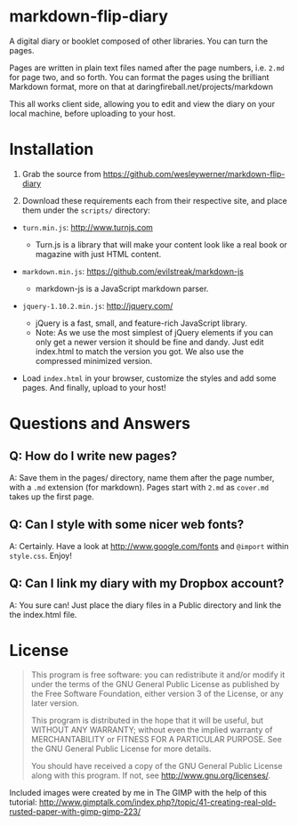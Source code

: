 markdown-flip-diary
===================

A digital diary or booklet composed of other libraries. You can turn the pages.

Pages are written in plain text files named after the page numbers, i.e. `2.md` for page two, and so forth. You can format the pages using the brilliant Markdown format, more on that at daringfireball.net/projects/markdown

This all works client side, allowing you to edit and view the diary on your local machine, before uploading to your host.

# Installation

1. Grab the source from https://github.com/wesleywerner/markdown-flip-diary

2. Download these requirements each from their respective site, and place them under the `scripts/` directory:

* `turn.min.js`: http://www.turnjs.com
    * Turn.js is a library that will make your content look like a real book or magazine with just HTML content.
    
* `markdown.min.js`: https://github.com/evilstreak/markdown-js
    * markdown-js is a JavaScript markdown parser.

* `jquery-1.10.2.min.js`: http://jquery.com/
    * jQuery is a fast, small, and feature-rich JavaScript library.  
    * Note: As we use the most simplest of jQuery elements if you can only get a newer version it should be fine and dandy. Just edit index.html to match the version you got. We also use the compressed minimized version.

* Load `index.html` in your browser, customize the styles and add some pages. And finally, upload to your host!

# Questions and Answers

## Q: How do I write new pages?  

A: Save them in the pages/ directory, name them after the page number, with a `.md` extension (for markdown). Pages start with `2.md` as `cover.md` takes up the first page.

## Q: Can I style with some nicer web fonts?

A: Certainly. Have a look at http://www.google.com/fonts and `@import` within `style.css`. Enjoy!

## Q: Can I link my diary with my Dropbox account?

A: You sure can! Just place the diary files in a Public directory and link the the index.html file.

# License

> This program is free software: you can redistribute it and/or modify
> it under the terms of the GNU General Public License as published by
> the Free Software Foundation, either version 3 of the License, or
> any later version.
> 
> This program is distributed in the hope that it will be useful,
> but WITHOUT ANY WARRANTY; without even the implied warranty of
> MERCHANTABILITY or FITNESS FOR A PARTICULAR PURPOSE.  See the
> GNU General Public License for more details.
> 
> You should have received a copy of the GNU General Public License
> along with this program. If not, see http://www.gnu.org/licenses/.

Included images were created by me in The GIMP with the help of this tutorial: http://www.gimptalk.com/index.php?/topic/41-creating-real-old-rusted-paper-with-gimp-gimp-223/
